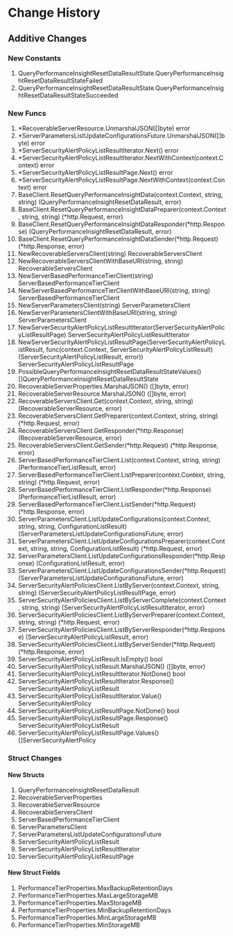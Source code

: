 # Change History

## Additive Changes

### New Constants

1. QueryPerformanceInsightResetDataResultState.QueryPerformanceInsightResetDataResultStateFailed
1. QueryPerformanceInsightResetDataResultState.QueryPerformanceInsightResetDataResultStateSucceeded

### New Funcs

1. *RecoverableServerResource.UnmarshalJSON([]byte) error
1. *ServerParametersListUpdateConfigurationsFuture.UnmarshalJSON([]byte) error
1. *ServerSecurityAlertPolicyListResultIterator.Next() error
1. *ServerSecurityAlertPolicyListResultIterator.NextWithContext(context.Context) error
1. *ServerSecurityAlertPolicyListResultPage.Next() error
1. *ServerSecurityAlertPolicyListResultPage.NextWithContext(context.Context) error
1. BaseClient.ResetQueryPerformanceInsightData(context.Context, string, string) (QueryPerformanceInsightResetDataResult, error)
1. BaseClient.ResetQueryPerformanceInsightDataPreparer(context.Context, string, string) (*http.Request, error)
1. BaseClient.ResetQueryPerformanceInsightDataResponder(*http.Response) (QueryPerformanceInsightResetDataResult, error)
1. BaseClient.ResetQueryPerformanceInsightDataSender(*http.Request) (*http.Response, error)
1. NewRecoverableServersClient(string) RecoverableServersClient
1. NewRecoverableServersClientWithBaseURI(string, string) RecoverableServersClient
1. NewServerBasedPerformanceTierClient(string) ServerBasedPerformanceTierClient
1. NewServerBasedPerformanceTierClientWithBaseURI(string, string) ServerBasedPerformanceTierClient
1. NewServerParametersClient(string) ServerParametersClient
1. NewServerParametersClientWithBaseURI(string, string) ServerParametersClient
1. NewServerSecurityAlertPolicyListResultIterator(ServerSecurityAlertPolicyListResultPage) ServerSecurityAlertPolicyListResultIterator
1. NewServerSecurityAlertPolicyListResultPage(ServerSecurityAlertPolicyListResult, func(context.Context, ServerSecurityAlertPolicyListResult) (ServerSecurityAlertPolicyListResult, error)) ServerSecurityAlertPolicyListResultPage
1. PossibleQueryPerformanceInsightResetDataResultStateValues() []QueryPerformanceInsightResetDataResultState
1. RecoverableServerProperties.MarshalJSON() ([]byte, error)
1. RecoverableServerResource.MarshalJSON() ([]byte, error)
1. RecoverableServersClient.Get(context.Context, string, string) (RecoverableServerResource, error)
1. RecoverableServersClient.GetPreparer(context.Context, string, string) (*http.Request, error)
1. RecoverableServersClient.GetResponder(*http.Response) (RecoverableServerResource, error)
1. RecoverableServersClient.GetSender(*http.Request) (*http.Response, error)
1. ServerBasedPerformanceTierClient.List(context.Context, string, string) (PerformanceTierListResult, error)
1. ServerBasedPerformanceTierClient.ListPreparer(context.Context, string, string) (*http.Request, error)
1. ServerBasedPerformanceTierClient.ListResponder(*http.Response) (PerformanceTierListResult, error)
1. ServerBasedPerformanceTierClient.ListSender(*http.Request) (*http.Response, error)
1. ServerParametersClient.ListUpdateConfigurations(context.Context, string, string, ConfigurationListResult) (ServerParametersListUpdateConfigurationsFuture, error)
1. ServerParametersClient.ListUpdateConfigurationsPreparer(context.Context, string, string, ConfigurationListResult) (*http.Request, error)
1. ServerParametersClient.ListUpdateConfigurationsResponder(*http.Response) (ConfigurationListResult, error)
1. ServerParametersClient.ListUpdateConfigurationsSender(*http.Request) (ServerParametersListUpdateConfigurationsFuture, error)
1. ServerSecurityAlertPoliciesClient.ListByServer(context.Context, string, string) (ServerSecurityAlertPolicyListResultPage, error)
1. ServerSecurityAlertPoliciesClient.ListByServerComplete(context.Context, string, string) (ServerSecurityAlertPolicyListResultIterator, error)
1. ServerSecurityAlertPoliciesClient.ListByServerPreparer(context.Context, string, string) (*http.Request, error)
1. ServerSecurityAlertPoliciesClient.ListByServerResponder(*http.Response) (ServerSecurityAlertPolicyListResult, error)
1. ServerSecurityAlertPoliciesClient.ListByServerSender(*http.Request) (*http.Response, error)
1. ServerSecurityAlertPolicyListResult.IsEmpty() bool
1. ServerSecurityAlertPolicyListResult.MarshalJSON() ([]byte, error)
1. ServerSecurityAlertPolicyListResultIterator.NotDone() bool
1. ServerSecurityAlertPolicyListResultIterator.Response() ServerSecurityAlertPolicyListResult
1. ServerSecurityAlertPolicyListResultIterator.Value() ServerSecurityAlertPolicy
1. ServerSecurityAlertPolicyListResultPage.NotDone() bool
1. ServerSecurityAlertPolicyListResultPage.Response() ServerSecurityAlertPolicyListResult
1. ServerSecurityAlertPolicyListResultPage.Values() []ServerSecurityAlertPolicy

### Struct Changes

#### New Structs

1. QueryPerformanceInsightResetDataResult
1. RecoverableServerProperties
1. RecoverableServerResource
1. RecoverableServersClient
1. ServerBasedPerformanceTierClient
1. ServerParametersClient
1. ServerParametersListUpdateConfigurationsFuture
1. ServerSecurityAlertPolicyListResult
1. ServerSecurityAlertPolicyListResultIterator
1. ServerSecurityAlertPolicyListResultPage

#### New Struct Fields

1. PerformanceTierProperties.MaxBackupRetentionDays
1. PerformanceTierProperties.MaxLargeStorageMB
1. PerformanceTierProperties.MaxStorageMB
1. PerformanceTierProperties.MinBackupRetentionDays
1. PerformanceTierProperties.MinLargeStorageMB
1. PerformanceTierProperties.MinStorageMB
